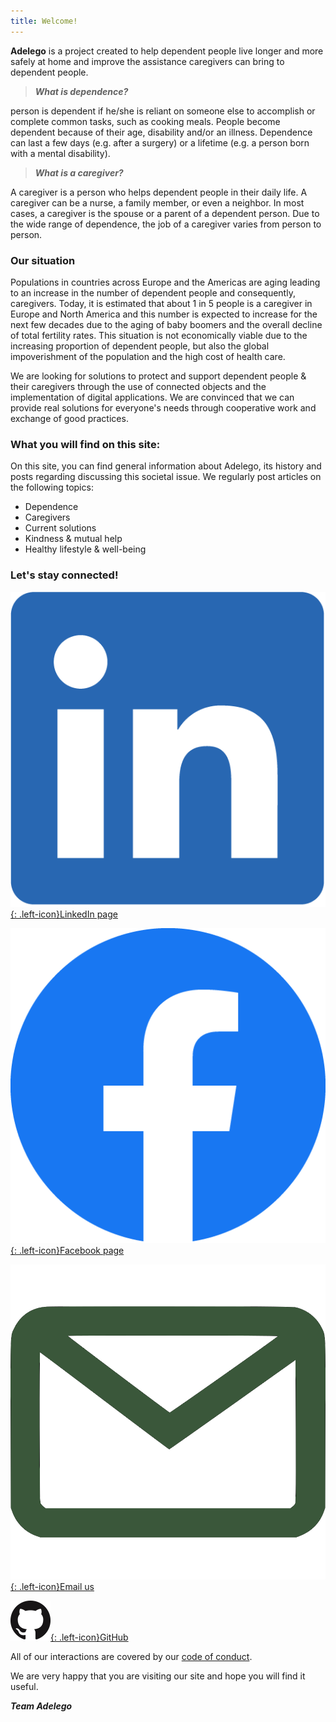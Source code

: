 ```yaml
---
title: Welcome!
---
```


**Adelego** is a project created to help dependent people live longer and more safely at home and improve the assistance caregivers can bring to dependent people.

>***What is dependence?***

 person is dependent if he/she is reliant on someone else to accomplish or complete common tasks, such as cooking meals. People become dependent because of their age, disability and/or an illness. Dependence can last a few days (e.g. after a surgery) or a lifetime (e.g. a person born with a mental disability).

>***What is a caregiver?***

A caregiver is a person who helps dependent people in their daily life. A caregiver can be a nurse, a family member, or even a neighbor. In most cases, a caregiver is the spouse or a parent of a dependent person. Due to the wide range of dependence, the job of a caregiver varies from person to person. 

### Our situation 
Populations in countries across Europe and the Americas are aging leading to an increase in the number of dependent people and consequently, caregivers. Today, it is estimated that about 1 in 5 people is a caregiver in Europe and North America and this number is expected to increase for the next few decades due to the aging of baby boomers and the overall decline of total fertility rates. This situation is not economically viable due to the increasing proportion of dependent people, but also the global impoverishment of the population and the high cost of health care.

We are looking for solutions to protect and support dependent people & their caregivers through the use of connected objects and the implementation of digital applications. We are convinced that we can provide real solutions for everyone's needs through cooperative work and exchange of good practices.

### What you will find on this site: 
On this site, you can find general information about Adelego, its history and posts regarding discussing this societal issue. We regularly post articles on the following topics: 
- Dependence
- Caregivers 
- Current solutions 
- Kindness & mutual help 
- Healthy lifestyle & well-being

### Let's stay connected!

[![LinkedIn](assets/images/LI-In-Bug.png){: .left-icon}LinkedIn page](https://www.linkedin.com/company/ad%C3%A9le)

[![Facebook](assets/images/fb.png){: .left-icon}Facebook page](https://www.facebook.com/Ad%C3%A9le-108664894695647)

[![Email](assets/images/email.png){: .left-icon}Email us](contact_us.md)

[![GitHub](assets/images/github.png){: .left-icon}GitHub](https://github.com/mbonnemaison/adelego)

All of our interactions are covered by our [code of conduct](CodeConduct.md).

We are very happy that you are visiting our site and hope you will find it useful. 

***Team Adelego***
